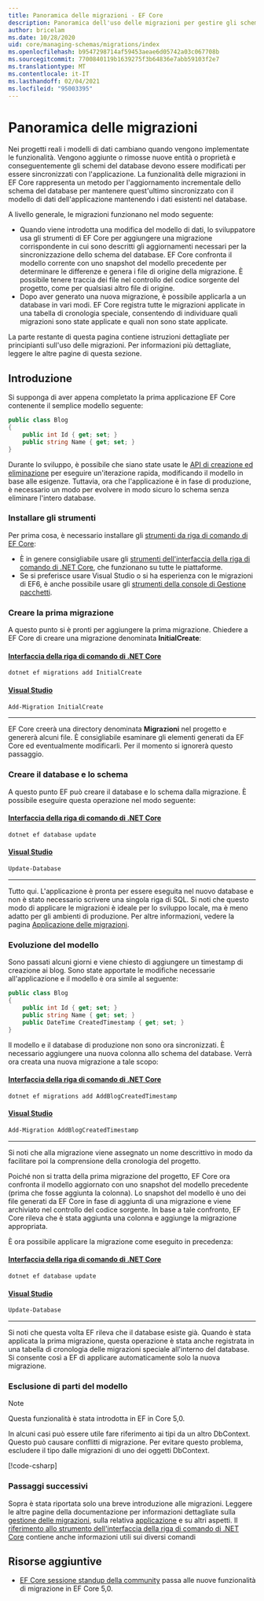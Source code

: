 ```yaml
---
title: Panoramica delle migrazioni - EF Core
description: Panoramica dell'uso delle migrazioni per gestire gli schemi del database con Entity Framework Core
author: bricelam
ms.date: 10/28/2020
uid: core/managing-schemas/migrations/index
ms.openlocfilehash: b9547298714af59453aeae6d05742a03c067708b
ms.sourcegitcommit: 7700840119b1639275f3b64836e7abb59103f2e7
ms.translationtype: MT
ms.contentlocale: it-IT
ms.lasthandoff: 02/04/2021
ms.locfileid: "95003395"
---
```

# <a name="migrations-overview"></a>Panoramica delle migrazioni

Nei progetti reali i modelli di dati cambiano quando vengono implementate le funzionalità. Vengono aggiunte o rimosse nuove entità o proprietà e conseguentemente gli schemi del database devono essere modificati per essere sincronizzati con l'applicazione. La funzionalità delle migrazioni in EF Core rappresenta un metodo per l'aggiornamento incrementale dello schema del database per mantenere quest'ultimo sincronizzato con il modello di dati dell'applicazione mantenendo i dati esistenti nel database.

A livello generale, le migrazioni funzionano nel modo seguente:

* Quando viene introdotta una modifica del modello di dati, lo sviluppatore usa gli strumenti di EF Core per aggiungere una migrazione corrispondente in cui sono descritti gli aggiornamenti necessari per la sincronizzazione dello schema del database. EF Core confronta il modello corrente con uno snapshot del modello precedente per determinare le differenze e genera i file di origine della migrazione. È possibile tenere traccia dei file nel controllo del codice sorgente del progetto, come per qualsiasi altro file di origine.
* Dopo aver generato una nuova migrazione, è possibile applicarla a un database in vari modi. EF Core registra tutte le migrazioni applicate in una tabella di cronologia speciale, consentendo di individuare quali migrazioni sono state applicate e quali non sono state applicate.

La parte restante di questa pagina contiene istruzioni dettagliate per principianti sull'uso delle migrazioni. Per informazioni più dettagliate, leggere le altre pagine di questa sezione.

## <a name="getting-started"></a>Introduzione

Si supponga di aver appena completato la prima applicazione EF Core contenente il semplice modello seguente:

```csharp
public class Blog
{
    public int Id { get; set; }
    public string Name { get; set; }
}
```

Durante lo sviluppo, è possibile che siano state usate le [API di creazione ed eliminazione](xref:core/managing-schemas/ensure-created) per eseguire un'iterazione rapida, modificando il modello in base alle esigenze. Tuttavia, ora che l'applicazione è in fase di produzione, è necessario un modo per evolvere in modo sicuro lo schema senza eliminare l'intero database.

### <a name="install-the-tools"></a>Installare gli strumenti

Per prima cosa, è necessario installare gli [strumenti da riga di comando di EF Core](xref:core/cli/index):

* È in genere consigliabile usare gli [strumenti dell'interfaccia della riga di comando di .NET Core](xref:core/cli/dotnet), che funzionano su tutte le piattaforme.
* Se si preferisce usare Visual Studio o si ha esperienza con le migrazioni di EF6, è anche possibile usare gli [strumenti della console di Gestione pacchetti](xref:core/cli/powershell).

### <a name="create-your-first-migration"></a>Creare la prima migrazione

A questo punto si è pronti per aggiungere la prima migrazione. Chiedere a EF Core di creare una migrazione denominata **InitialCreate**:

#### <a name="net-core-cli"></a>[Interfaccia della riga di comando di .NET Core](#tab/dotnet-core-cli)

```dotnetcli
dotnet ef migrations add InitialCreate
```

#### <a name="visual-studio"></a>[Visual Studio](#tab/vs)

```powershell
Add-Migration InitialCreate
```

***

EF Core creerà una directory denominata **Migrazioni** nel progetto e genererà alcuni file. È consigliabile esaminare gli elementi generati da EF Core ed eventualmente modificarli. Per il momento si ignorerà questo passaggio.

### <a name="create-your-database-and-schema"></a>Creare il database e lo schema

A questo punto EF può creare il database e lo schema dalla migrazione. È possibile eseguire questa operazione nel modo seguente:

#### <a name="net-core-cli"></a>[Interfaccia della riga di comando di .NET Core](#tab/dotnet-core-cli)

```dotnetcli
dotnet ef database update
```

#### <a name="visual-studio"></a>[Visual Studio](#tab/vs)

```powershell
Update-Database
```

***

Tutto qui. L'applicazione è pronta per essere eseguita nel nuovo database e non è stato necessario scrivere una singola riga di SQL. Si noti che questo modo di applicare le migrazioni è ideale per lo sviluppo locale, ma è meno adatto per gli ambienti di produzione. Per altre informazioni, vedere la pagina [Applicazione delle migrazioni](xref:core/managing-schemas/migrations/applying).

### <a name="evolving-your-model"></a>Evoluzione del modello

Sono passati alcuni giorni e viene chiesto di aggiungere un timestamp di creazione ai blog. Sono state apportate le modifiche necessarie all'applicazione e il modello è ora simile al seguente:

```csharp
public class Blog
{
    public int Id { get; set; }
    public string Name { get; set; }
    public DateTime CreatedTimestamp { get; set; }
}
```

Il modello e il database di produzione non sono ora sincronizzati. È necessario aggiungere una nuova colonna allo schema del database. Verrà ora creata una nuova migrazione a tale scopo:

#### <a name="net-core-cli"></a>[Interfaccia della riga di comando di .NET Core](#tab/dotnet-core-cli)

```dotnetcli
dotnet ef migrations add AddBlogCreatedTimestamp
```

#### <a name="visual-studio"></a>[Visual Studio](#tab/vs)

```powershell
Add-Migration AddBlogCreatedTimestamp
```

***

Si noti che alla migrazione viene assegnato un nome descrittivo in modo da facilitare poi la comprensione della cronologia del progetto.

Poiché non si tratta della prima migrazione del progetto, EF Core ora confronta il modello aggiornato con uno snapshot del modello precedente (prima che fosse aggiunta la colonna). Lo snapshot del modello è uno dei file generati da EF Core in fase di aggiunta di una migrazione e viene archiviato nel controllo del codice sorgente. In base a tale confronto, EF Core rileva che è stata aggiunta una colonna e aggiunge la migrazione appropriata.

È ora possibile applicare la migrazione come eseguito in precedenza:

<!--markdownlint-disable MD024-->

#### <a name="net-core-cli"></a>[Interfaccia della riga di comando di .NET Core](#tab/dotnet-core-cli)

```dotnetcli
dotnet ef database update
```

#### <a name="visual-studio"></a>[Visual Studio](#tab/vs)

```powershell
Update-Database
```

<!--markdownlint-enable MD024-->

***

Si noti che questa volta EF rileva che il database esiste già. Quando è stata applicata la prima migrazione, questa operazione è stata anche registrata in una tabella di cronologia delle migrazioni speciale all'interno del database. Si consente così a EF di applicare automaticamente solo la nuova migrazione.

### <a name="excluding-parts-of-your-model"></a>Esclusione di parti del modello

> [!NOTE]
> Questa funzionalità è stata introdotta in EF in Core 5,0.

In alcuni casi può essere utile fare riferimento ai tipi da un altro DbContext. Questo può causare conflitti di migrazione. Per evitare questo problema, escludere il tipo dalle migrazioni di uno dei oggetti DbContext.

[!code-csharp[](../../../../samples/core/Modeling/FluentAPI/TableExcludeFromMigrations.cs#TableExcludeFromMigrations)]

### <a name="next-steps"></a>Passaggi successivi

Sopra è stata riportata solo una breve introduzione alle migrazioni. Leggere le altre pagine della documentazione per informazioni dettagliate sulla [gestione delle migrazioni](xref:core/managing-schemas/migrations/managing), sulla relativa [applicazione](xref:core/managing-schemas/migrations/applying) e su altri aspetti. Il [riferimento allo strumento dell'interfaccia della riga di comando di .NET Core](xref:core/cli/index) contiene anche informazioni utili sui diversi comandi

## <a name="additional-resources"></a>Risorse aggiuntive

* [EF Core sessione standup della community](https://www.youtube.com/watch?v=mSsGERmrhnE&list=PLdo4fOcmZ0oX-DBuRG4u58ZTAJgBAeQ-t&index=20) passa alle nuove funzionalità di migrazione in EF Core 5,0.
